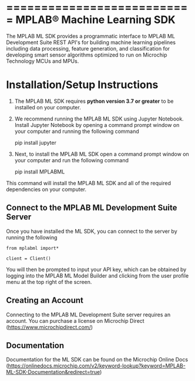 ===========================
MPLAB® Machine Learning SDK
===========================

The MPLAB ML SDK provides a programmatic interface to MPLAB ML Development Suite REST API's for building machine learning pipelines including data processing, feature generation, and classification for developing smart sensor algorithms optimized to run on Microchip Technology MCUs and MPUs.

Installation/Setup Instructions
===============================

1. The MPLAB ML SDK requires **python version 3.7 or greater** to be installed on your computer.
2. We recommend running the MPLAB ML SDK using Jupyter Notebook. Install Jupyter Notebook by opening a command prompt window on your computer and running the following command

    pip install jupyter

3. Next, to install the MPLAB ML SDK open a command prompt window on your computer and run the following command

    pip install MPLABML

This command will install the MPLAB ML SDK and all of the required dependencies on your computer.

Connect to the MPLAB ML Development Suite Server
------------------------------------------------

Once you have installed the ML SDK, you can connect to the server by running the following

    from mplabml import*

    client = Client()

You will then be prompted to input your API key, which can be obtained by logging into the MPLAB ML Model Builder and clicking from the user profile menu at the top right of the screen.

Creating an Account
-------------------

Connecting to the MPLAB ML Development Suite server requires an account. You can purchase a license on Microchip Direct (https://www.microchipdirect.com/)

Documentation
-------------

Documentation for the ML SDK can be found on the Microchip Online Docs (https://onlinedocs.microchip.com/v2/keyword-lookup?keyword=MPLAB-ML-SDK-Documentation&redirect=true)
